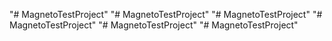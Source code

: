 "# MagnetoTestProject" 
"# MagnetoTestProject" 
"# MagnetoTestProject" 
"# MagnetoTestProject" 
"# MagnetoTestProject" 
"# MagnetoTestProject" 
